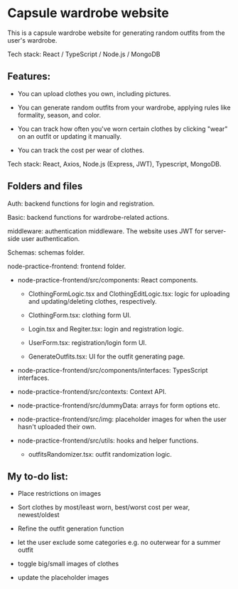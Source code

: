 # Capsule wardrobe website

This is a capsule wardrobe website for generating random outfits from the user's wardrobe.

Tech stack: React / TypeScript / Node.js / MongoDB

## Features:

- You can upload clothes you own, including pictures.

- You can generate random outfits from your wardrobe, applying rules like formality, season, and color.

- You can track how often you've worn certain clothes by clicking "wear" on an outfit or updating it manually.

- You can track the cost per wear of clothes.

Tech stack: React, Axios, Node.js (Express, JWT), Typescript, MongoDB.

## Folders and files

Auth: backend functions for login and registration.

Basic: backend functions for wardrobe-related actions.

middleware: authentication middleware. The website uses JWT for server-side user authentication.

Schemas: schemas folder.

node-practice-frontend: frontend folder.

- node-practice-frontend/src/components: React components.

  * ClothingFormLogic.tsx and ClothingEditLogic.tsx: logic for uploading and updating/deleting clothes, respectively.

  * ClothingForm.tsx: clothing form UI.

  * Login.tsx and Regiter.tsx: login and registration logic.

  * UserForm.tsx: registration/login form UI.

  * GenerateOutfits.tsx: UI for the outfit generating page.

- node-practice-frontend/src/components/interfaces: TypesScript interfaces.

- node-practice-frontend/src/contexts: Context API.

- node-practice-frontend/src/dummyData: arrays for form options etc.

- node-practice-frontend/src/img: placeholder images for when the user hasn't uploaded their own.

- node-practice-frontend/src/utils: hooks and helper functions.

  * outfitsRandomizer.tsx: outfit randomization logic.

## My to-do list:

- Place restrictions on images

- Sort clothes by most/least worn, best/worst cost per wear, newest/oldest

- Refine the outfit generation function

* let the user exclude some categories e.g. no outerwear for a summer outfit

- toggle big/small images of clothes

- update the placeholder images